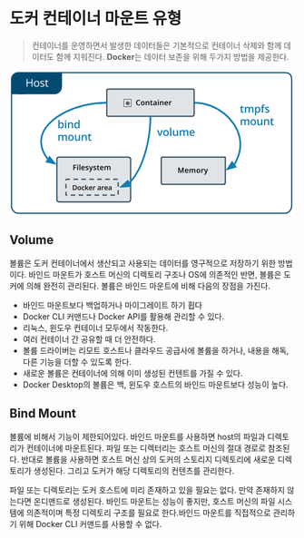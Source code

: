 # 도커 컨테이너 마운트 유형

> 컨테이너를 운영하면서 발생한 데이터들은 기본적으로 컨테이너 삭제와 함께 데이터도 함께 지워진다. **Docker**는 데이터 보존을 위해 두가지 방법을 제공한다.

![mount types](./img/docker_container_mount_type.png)

## Volume

볼륨은 도커 컨테이너에서 생산되고 사용되는 데이터를 영구적으로 저장하기 위한 방법이다. 바인드 마운트가 호스트 머신의 디렉토리 구조나 OS에 의존적인 반면, 볼륨은 도커에 의해 완전히 관리된다. 볼륨은 바인드 마운트에 비해 다음의 장점을 가진다.

- 바인드 마운트보다 백업하거나 마이그레이트 하기 휩다
- Docker CLI 커맨드나 Docker API를 활용해 관리할 수 있다.
- 리눅스, 윈도우 컨테이너 모두에서 작동한다.
- 여러 컨테이너 간 공유할 때 더 안전하다.
- 볼륨 드라이버는 리모트 호스트나 클라우드 공급사에 볼륨을 하거나, 내용을 해독, 다른 기능을 더할 수 있도록 한다.
- 새로운 볼륨은 컨테이너에 의해 이미 생성된 컨텐트를 가질 수 있다.
- Docker Desktop의 볼륨은 백, 윈도우 호스트의 바인드 마운트보다 성능이 높다.

## Bind Mount

볼륨에 비해서 기능이 제한되어있다. 바인드 마운트를 사용하면 host의 파일과 디렉토리가 컨테이너에 마운트된다. 파일 또는 디렉터리는 호스트 머신의 절대 경로로 참조된다. 반대로 볼륨을 사용하면 호스트 머신 상의 도커의 스토리지 디렉토리에 새로운 디렉토리가 생성된다. 그리고 도커가 해당 디렉토리의 컨텐츠를 관리한다.

파일 또는 디렉토리는 도커 호스트에 미리 존재하고 있을 필요는 없다. 만약 존재하지 않는다면 온디맨드로 생성된다. 바인드 마운트는 성능이 좋지만, 호스트 머신의 파일 시스템에 의존적이며 특정 디렉토리 구조를 필요로 한다.바인드 마운트를 직접적으로 관리하기 위해 Docker CLI 커맨드를 사용할 수 없다.
